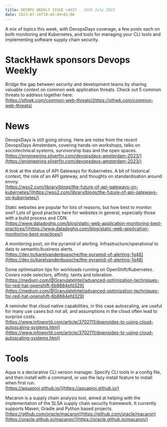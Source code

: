 ```yaml
---
title: DEVOPS WEEKLY ISSUE \#655 - 16th July 2023 
date: 2023-07-16T10:45:49+01:00
---
```


A mix of topics this week, with DevopsDays coverage, a few posts each on both monitoring and Kubernetes, and tools for managing your CLI tools and implementing software supply chain security.


StackHawk sponsors Devops Weekly
============================

Bridge the gap between security and development teams by sharing valuable context on common web application threats. Check out 5 common threats to address together here:
<br>[https://sthwk.com/common-web-threats](https://sthwk.com/common-web-threats)


News
====

DevopsDays is still going strong. Here are notes from the recent DevopsDays Amsterdam, covering hands-on workshops, talks on sociotechnical systems, survivorship bias and the open spaces.
<br>[https://engineering.silverfin.com/devopsdays-amsterdam-2023/](https://engineering.silverfin.com/devopsdays-amsterdam-2023/)


A look at the status of API Gateways for Kubernetes. A bit of historical context, the role of an API gateway, and thoughts on standardisation around envoy.
<br>[https://wso2.com/library/blogs/the-future-of-api-gateways-on-kubernetes/](https://wso2.com/library/blogs/the-future-of-api-gateways-on-kubernetes/)


Static websites are popular for lots of reasons, but how best to monitor one? Lots of good practice here for websites in general, especially those with a build process and CDN.
<br>[https://www.datadoghq.com/blog/static-web-application-monitoring-best-practices/](https://www.datadoghq.com/blog/static-web-application-monitoring-best-practices/)


A monitoring post, on the pyramid of alerting. Infrastructure/operational to data to semantic/business alerts.
<br>[https://dev.to/karelvandenbussche/the-pyramid-of-alerting-1g48](https://dev.to/karelvandenbussche/the-pyramid-of-alerting-1g48)


Some optimisation tips for workloads running on OpenShift/Kubernetes. Covers node selectors, affinity, taints and toleration.
<br>[https://medium.com/@GranulateIntel/advanced-optimization-techniques-for-red-hat-openshift-6b8884efd329](https://medium.com/@GranulateIntel/advanced-optimization-techniques-for-red-hat-openshift-6b8884efd329)


A reminder that cloud native capabilities, in this case autoscaling, are useful for many use cases but not all, and assumptions in the cloud often lead to surprise costs.
<br>[https://www.infoworld.com/article/3702111/downsides-to-using-cloud-autoscaling-systems.html](https://www.infoworld.com/article/3702111/downsides-to-using-cloud-autoscaling-systems.html)


Tools
=====

Aqua is a declarative CLI version manager. Specify CLI tools in a config file, and then install with a command, or use the lazy install feature to install when first run.
<br>[https://aquaproj.github.io/](https://aquaproj.github.io/)


Macaron is a supply chain analysis tool, aimed at helping with the implementation of the SLSA supply chain security framework. It currently supports Maven, Gradle and Python based projects.
<br>[https://github.com/oracle/macaron](https://github.com/oracle/macaron)
<br>[https://oracle.github.io/macaron/](https://oracle.github.io/macaron/)



